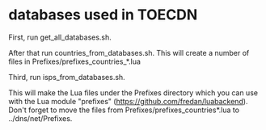 databases used in TOECDN
========================

First, run get_all_databases.sh. 

After that run countries_from_databases.sh. This will create a number of files in Prefixes/prefixes_countries_*.lua 

Third, run isps_from_databases.sh.


This will make the Lua files under the Prefixes directory which you can use with the Lua module "prefixes" (https://github.com/fredan/luabackend).
Don't forget to move the files from Prefixes/prefixes_countries*.lua to ../dns/net/Prefixes.



